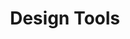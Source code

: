 ---
title: "Design Tools"
tag: "Design Tools"
tag_line: "Insights about my personal and work life, and the in-betweens"
weight: 100
menu: 
  main:
    weight: 100

---